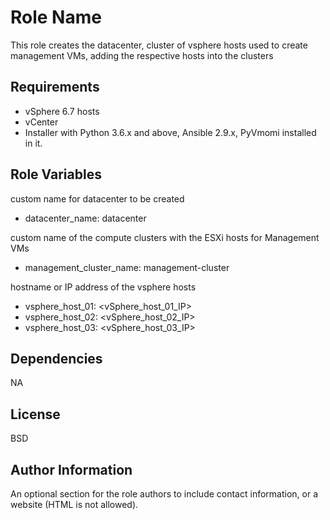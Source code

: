 Role Name
===========

This role creates the datacenter, cluster of vsphere hosts used to create management VMs, adding the respective hosts into the clusters

Requirements
------------
- vSphere 6.7 hosts 
- vCenter
- Installer with Python 3.6.x and above, Ansible 2.9.x, PyVmomi installed in it.

Role Variables
--------------
custom name for datacenter to be created
- datacenter_name: datacenter

custom name of the compute clusters with the ESXi hosts for Management VMs
- management_cluster_name: management-cluster

hostname or IP address of the vsphere hosts
- vsphere_host_01: <vSphere_host_01_IP>
- vsphere_host_02: <vSphere_host_02_IP>
- vsphere_host_03: <vSphere_host_03_IP>

Dependencies
------------
NA

License
-------
BSD

Author Information
------------------
An optional section for the role authors to include contact information, or a website (HTML is not allowed).
